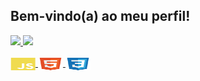 ## Bem-vindo(a) ao meu perfil!

 <div>
   <a href="https://github.com/Gabriel-IDK">
   <img height="250em" src="https://github-readme-stats.vercel.app/api?username=Gabriel-IDK&show_icons=true&theme=radical&include_all_commits=true&count_private=true"/>
   <img height="250em" src="https://github-readme-stats.vercel.app/api/top-langs/?username=Gabriel-IDK&layout=donut-vertical&langs_count=6&theme=radical"/>
</div>
    
<div style="display: inline_block"><br>
  <img align="center" alt="Js" height="20" width="40" src="https://raw.githubusercontent.com/devicons/devicon/master/icons/javascript/javascript-plain.svg">
  <img align="center" alt="HTML" height="20" width="40" src="https://raw.githubusercontent.com/devicons/devicon/master/icons/html5/html5-original.svg">
  <img align="center" alt="CSS" height="20" width="40" src="https://raw.githubusercontent.com/devicons/devicon/master/icons/css3/css3-original.svg">
</div>
 
<br>
